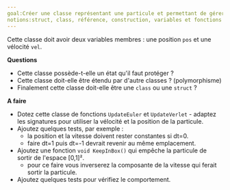 ```yaml
---
goal:Créer une classe représentant une particule et permettant de gérer son mouvement.
notions:struct, class, référence, construction, variables et fonctions membres.
---
```

Cette classe doit avoir deux variables membres : une position `pos` et une vélocité `vel`.

**Questions**
- Cette classe possède-t-elle un état qu'il faut protéger ?
- Cette classe doit-elle être étendu par d'autre classes ? (polymorphisme)
- Finalement cette classe doit-elle être une `class` ou une `struct` ?

**A faire**
- Dotez cette classe de fonctions `UpdateEuler` et `UpdateVerlet` - adaptez les signatures pour utiliser la vélocité et la position de la particule.
- Ajoutez quelques tests, par exemple :
    - la position et la vitesse doivent rester constantes si dt=0.
    - faire dt=1 puis dt=-1 devrait revenir au même emplacement.
- Ajoutez une fonction `void KeepInBox()` qui empêche la particule de sortir de l'espace [0,1]².
    - pour ce faire vous inverserez la composante de la vitesse qui ferait sortir la particule.
- Ajoutez quelques tests pour vérifiez le comportement.